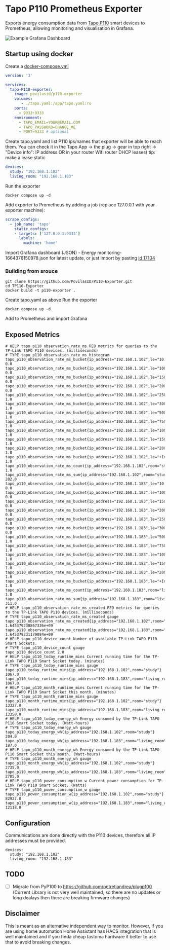 # Tapo P110 Prometheus Exporter

Exports energy consumption data from [Tapo P110](https://amzn.to/3FsCgjn) smart devices to Prometheus, allowing monitoring and visualisation in Grafana.

![Example Grafana Dashboard](https://i.imgur.com/DxLQgKr.png)

## Startup using docker

Create a [docker-compose.yml](docker-compose.yml)

```yml
version: '3'

services:
  tapo-P110-exporter:
    image: povilasid/p110-exporter
    volumes:
       - ./tapo.yaml:/app/tapo.yaml:ro
    ports:
      - 9333:9333
    environment:
      - TAPO_EMAIL=YOUR@EMAIL.COM
      - TAPO_PASSWORD=CHANGE_ME
      - PORT=9333 # optional
```
Create tapo.yaml and list P110 ips/names that exporter will be able to reach them.
You can check it in the Tapo App -> the plug -> gear in top right -> "Device info": IP address OR in your router Wifi router DHCP leases) tip: make a lease static
```yml
devices:
  study: "192.168.1.102"
  living_room: "192.168.1.183"
```
Run the exporter
```console
docker compose up -d
```
Add exporter to Prometheus by adding a job (replace 127.0.0.1 with your exporter machine):

```yml
scrape_configs:
  - job_name: 'tapo'
    static_configs:
    - targets: ['127.0.0.1:9333']
      labels:
        machine: 'home'
```
Import Grafana dashboard (JSON) - Energy monitoring-1664376150978.json for latest update, or just import by pasting [id 17104](https://grafana.com/grafana/dashboards/17104-energy-monitoring/)

### Building from srouce
```console
git clone https://github.com/PovilasID/P110-Exporter.git
cd TP110-Exporter
docker build -t p110-exporter .
```
Create tapo.yaml as above
Run the exporter
```console
docker compose up -d
```
Add to Prometheus and import Grafana
## Exposed Metrics

```
# HELP tapo_p110_observation_rate_ms RED metrics for queries to the TP-Link TAPO P110 devices. (milliseconds)
# TYPE tapo_p110_observation_rate_ms histogram
tapo_p110_observation_rate_ms_bucket{ip_address="192.168.1.102",le="10.0",room="study",success="SUCCESS"} 0.0
tapo_p110_observation_rate_ms_bucket{ip_address="192.168.1.102",le="100.0",room="study",success="SUCCESS"} 0.0
tapo_p110_observation_rate_ms_bucket{ip_address="192.168.1.102",le="150.0",room="study",success="SUCCESS"} 0.0
tapo_p110_observation_rate_ms_bucket{ip_address="192.168.1.102",le="200.0",room="study",success="SUCCESS"} 0.0
tapo_p110_observation_rate_ms_bucket{ip_address="192.168.1.102",le="250.0",room="study",success="SUCCESS"} 1.0
tapo_p110_observation_rate_ms_bucket{ip_address="192.168.1.102",le="300.0",room="study",success="SUCCESS"} 1.0
tapo_p110_observation_rate_ms_bucket{ip_address="192.168.1.102",le="500.0",room="study",success="SUCCESS"} 1.0
tapo_p110_observation_rate_ms_bucket{ip_address="192.168.1.102",le="750.0",room="study",success="SUCCESS"} 1.0
tapo_p110_observation_rate_ms_bucket{ip_address="192.168.1.102",le="1000.0",room="study",success="SUCCESS"} 1.0
tapo_p110_observation_rate_ms_bucket{ip_address="192.168.1.102",le="1500.0",room="study",success="SUCCESS"} 1.0
tapo_p110_observation_rate_ms_bucket{ip_address="192.168.1.102",le="2000.0",room="study",success="SUCCESS"} 1.0
tapo_p110_observation_rate_ms_bucket{ip_address="192.168.1.102",le="+Inf",room="study",success="SUCCESS"} 1.0
tapo_p110_observation_rate_ms_count{ip_address="192.168.1.102",room="study",success="SUCCESS"} 1.0
tapo_p110_observation_rate_ms_sum{ip_address="192.168.1.102",room="study",success="SUCCESS"} 202.0
tapo_p110_observation_rate_ms_bucket{ip_address="192.168.1.183",le="10.0",room="living_room",success="SUCCESS"} 0.0
tapo_p110_observation_rate_ms_bucket{ip_address="192.168.1.183",le="100.0",room="living_room",success="SUCCESS"} 0.0
tapo_p110_observation_rate_ms_bucket{ip_address="192.168.1.183",le="150.0",room="living_room",success="SUCCESS"} 0.0
tapo_p110_observation_rate_ms_bucket{ip_address="192.168.1.183",le="200.0",room="living_room",success="SUCCESS"} 0.0
tapo_p110_observation_rate_ms_bucket{ip_address="192.168.1.183",le="250.0",room="living_room",success="SUCCESS"} 0.0
tapo_p110_observation_rate_ms_bucket{ip_address="192.168.1.183",le="300.0",room="living_room",success="SUCCESS"} 0.0
tapo_p110_observation_rate_ms_bucket{ip_address="192.168.1.183",le="500.0",room="living_room",success="SUCCESS"} 1.0
tapo_p110_observation_rate_ms_bucket{ip_address="192.168.1.183",le="750.0",room="living_room",success="SUCCESS"} 1.0
tapo_p110_observation_rate_ms_bucket{ip_address="192.168.1.183",le="1000.0",room="living_room",success="SUCCESS"} 1.0
tapo_p110_observation_rate_ms_bucket{ip_address="192.168.1.183",le="1500.0",room="living_room",success="SUCCESS"} 1.0
tapo_p110_observation_rate_ms_bucket{ip_address="192.168.1.183",le="2000.0",room="living_room",success="SUCCESS"} 1.0
tapo_p110_observation_rate_ms_bucket{ip_address="192.168.1.183",le="+Inf",room="living_room",success="SUCCESS"} 1.0
tapo_p110_observation_rate_ms_count{ip_address="192.168.1.183",room="living_room",success="SUCCESS"} 1.0
tapo_p110_observation_rate_ms_sum{ip_address="192.168.1.183",room="living_room",success="SUCCESS"} 311.0
# HELP tapo_p110_observation_rate_ms_created RED metrics for queries to the TP-Link TAPO P110 devices. (milliseconds)
# TYPE tapo_p110_observation_rate_ms_created gauge
tapo_p110_observation_rate_ms_created{ip_address="192.168.1.102",room="study",success="SUCCESS"} 1.645379230867336e+09
tapo_p110_observation_rate_ms_created{ip_address="192.168.1.183",room="living_room",success="SUCCESS"} 1.645379231179084e+09
# HELP tapo_p110_device_count Number of available TP-Link TAPO P110 Smart Sockets.
# TYPE tapo_p110_device_count gauge
tapo_p110_device_count 2.0
# HELP tapo_p110_today_runtime_mins Current running time for the TP-Link TAPO P110 Smart Socket today. (minutes)
# TYPE tapo_p110_today_runtime_mins gauge
tapo_p110_today_runtime_mins{ip_address="192.168.1.102",room="study"} 1067.0
tapo_p110_today_runtime_mins{ip_address="192.168.1.183",room="living_room"} 1067.0
# HELP tapo_p110_month_runtime_mins Current running time for the TP-Link TAPO P110 Smart Socket this month. (minutes)
# TYPE tapo_p110_month_runtime_mins gauge
tapo_p110_month_runtime_mins{ip_address="192.168.1.102",room="study"} 13327.0
tapo_p110_month_runtime_mins{ip_address="192.168.1.183",room="living_room"} 13358.0
# HELP tapo_p110_today_energy_wh Energy consumed by the TP-Link TAPO P110 Smart Socket today. (Watt-hours)
# TYPE tapo_p110_today_energy_wh gauge
tapo_p110_today_energy_wh{ip_address="192.168.1.102",room="study"} 204.0
tapo_p110_today_energy_wh{ip_address="192.168.1.183",room="living_room"} 187.0
# HELP tapo_p110_month_energy_wh Energy consumed by the TP-Link TAPO P110 Smart Socket this month. (Watt-hours)
# TYPE tapo_p110_month_energy_wh gauge
tapo_p110_month_energy_wh{ip_address="192.168.1.102",room="study"} 2735.0
tapo_p110_month_energy_wh{ip_address="192.168.1.183",room="living_room"} 2705.0
# HELP tapo_p110_power_consumption_w Current power consumption for TP-Link TAPO P110 Smart Socket. (Watts)
# TYPE tapo_p110_power_consumption_w gauge
tapo_p110_power_consumption_w{ip_address="192.168.1.102",room="study"} 82927.0
tapo_p110_power_consumption_w{ip_address="192.168.1.183",room="living_room"} 12118.0
```

## Configuration

Communications are done directly with the P110 devices, therefore all IP addresses must be provided.

```
devices:
  study: "192.168.1.102"
  living_room: "192.168.1.183"
```


## TODO

- [ ] Migrate from PyP100 to https://github.com/petretiandrea/plugp100 (Current Library is not very well maintained, so there are no updates or long dealays then there are breaking firmware changes)

## Disclaimer
This is meant as an alternative independent way to monitor. However, if you are using home automation Home Assistant has HACS integration that is well maintained and if you finda cheap tastoma hardware it better to use that to avoid breaking changes.
